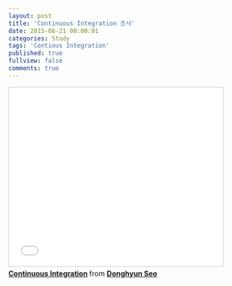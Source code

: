 ```yaml
---
layout: post
title: 'Continuous Integration 조사'
date: 2015-06-21 00:00:01
categories: Study
tags: 'Contious Integration'
published: true
fullview: false
comments: true
---
```


<iframe src="//www.slideshare.net/slideshow/embed_code/key/3MPnjmyCh0VddP" width="425" height="355" frameborder="0" marginwidth="0" marginheight="0" scrolling="no" style="border:1px solid #CCC; border-width:1px; margin-bottom:5px; max-width: 100%;" allowfullscreen> </iframe> <div style="margin-bottom:5px"> <strong> <a href="//www.slideshare.net/DonghyunSeo3/ci-49635777" title="Continuous Integration" target="_blank">Continuous Integration</a> </strong> from <strong><a href="//www.slideshare.net/DonghyunSeo3" target="_blank">Donghyun Seo</a></strong> </div>

